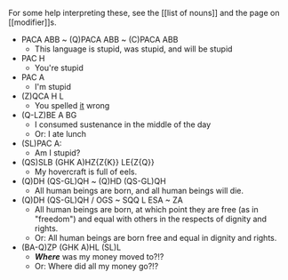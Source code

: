 For some help interpreting these, see the [[list of nouns]] and the page on [[modifier]]s.

- PACA ABB ~ (Q)PACA ABB ~ (C)PACA ABB
	- This language is stupid, was stupid, and will be stupid
- PAC H
	- You're stupid
- PAC A
	- I'm stupid
- (Z)QCA H L
	- You spelled [it](https://guthib.com/) wrong
- (Q-LZ)BE A BG
	- I consumed sustenance in the middle of the day
	- Or: I ate lunch
- (SL)PAC A:
	- Am I stupid?
- (QS)SLB (GHK A)HZ{Z{K}} LE{Z{Q}}
	- My hovercraft is full of eels.
- (Q)DH (QS-GL)QH ~ (Q)HD (QS-GL)QH
	- All human beings are born, and all human beings will die.
- (Q)DH (QS-GL)QH / OGS ~ SQQ L ESA ~ ZA
	- All human beings are born, at which point they are free (as in "freedom") and equal with others in the respects of dignity and rights.
	- Or: All human beings are born free and equal in dignity and rights.
- (BA-Q)ZP (GHK A)HL (SL)L
	- ***Where*** was my money moved to?!?
	- Or: Where did all my money go?!?